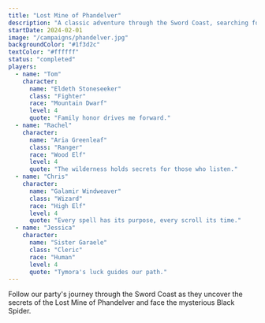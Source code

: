 ```yaml
---
title: "Lost Mine of Phandelver"
description: "A classic adventure through the Sword Coast, searching for the legendary Wave Echo Cave"
startDate: 2024-02-01
image: "/campaigns/phandelver.jpg"
backgroundColor: "#1f3d2c"
textColor: "#ffffff"
status: "completed"
players:
  - name: "Tom"
    character:
      name: "Eldeth Stoneseeker"
      class: "Fighter"
      race: "Mountain Dwarf"
      level: 4
      quote: "Family honor drives me forward."
  - name: "Rachel"
    character:
      name: "Aria Greenleaf"
      class: "Ranger"
      race: "Wood Elf"
      level: 4
      quote: "The wilderness holds secrets for those who listen."
  - name: "Chris"
    character:
      name: "Galamir Windweaver"
      class: "Wizard"
      race: "High Elf"
      level: 4
      quote: "Every spell has its purpose, every scroll its time."
  - name: "Jessica"
    character:
      name: "Sister Garaele"
      class: "Cleric"
      race: "Human"
      level: 4
      quote: "Tymora's luck guides our path."
---
```


Follow our party's journey through the Sword Coast as they uncover the secrets of the Lost Mine of Phandelver and face the mysterious Black Spider.